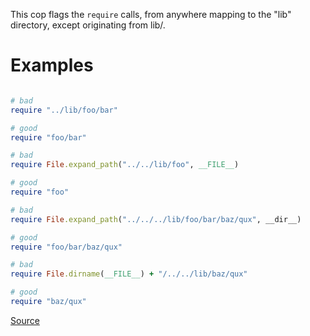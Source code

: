 
This cop flags the `require` calls, from anywhere mapping to
the "lib" directory, except originating from lib/.

# Examples

```ruby

# bad
require "../lib/foo/bar"

# good
require "foo/bar"

# bad
require File.expand_path("../../lib/foo", __FILE__)

# good
require "foo"

# bad
require File.expand_path("../../../lib/foo/bar/baz/qux", __dir__)

# good
require "foo/bar/baz/qux"

# bad
require File.dirname(__FILE__) + "/../../lib/baz/qux"

# good
require "baz/qux"
```

[Source](http://www.rubydoc.info/gems/rubocop/RuboCop/Cop/Packaging/RequireHardcodingLib)
